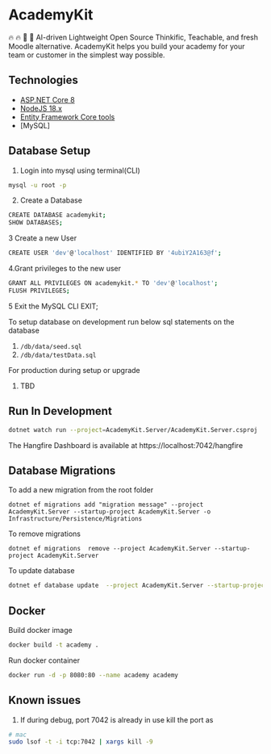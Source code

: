 # AcademyKit

🔥 🔥 👋 🚀 AI-driven Lightweight Open Source Thinkific, Teachable, and fresh Moodle alternative. AcademyKit helps you build your academy for your team or customer in the simplest way possible.

## Technologies

- [ASP.NET Core 8](https://docs.microsoft.com/en-us/aspnet/core/introduction-to-aspnet-core)
- [NodeJS 18.x](https://nodejs.org)
- [Entity Framework Core tools](https://learn.microsoft.com/en-us/ef/core/cli/dotnet)
- [MySQL]

## Database Setup

1. Login into mysql using terminal(CLI)

```bash
mysql -u root -p
```

2. Create a Database

```bash
CREATE DATABASE academykit;
SHOW DATABASES;
```

3 Create a new User

```bash
CREATE USER 'dev'@'localhost' IDENTIFIED BY '4ubiY2A163@f';
```

4.Grant privileges to the new user

```bash
GRANT ALL PRIVILEGES ON academykit.* TO 'dev'@'localhost';
FLUSH PRIVILEGES;
```

5 Exit the MySQL CLI
EXIT;

To setup database on development run below sql statements on the database

1. `/db/data/seed.sql`
2. `/db/data/testData.sql`

For production during setup or upgrade

1. TBD

## Run In Development

```bash
dotnet watch run --project=AcademyKit.Server/AcademyKit.Server.csproj
```

The Hangfire Dashboard is available at https://localhost:7042/hangfire

## Database Migrations

To add a new migration from the root folder

```
dotnet ef migrations add "migration message" --project AcademyKit.Server --startup-project AcademyKit.Server -o Infrastructure/Persistence/Migrations
```

To remove migrations

```
dotnet ef migrations  remove --project AcademyKit.Server --startup-project AcademyKit.Server
```

To update database

```bash
dotnet ef database update  --project AcademyKit.Server --startup-project AcademyKit.Server
```

## Docker

Build docker image

```bash
docker build -t academy .
```

Run docker container

```bash
docker run -d -p 8080:80 --name academy academy
```

## Known issues

1. If during debug, port 7042 is already in use kill the port as

```bash
# mac
sudo lsof -t -i tcp:7042 | xargs kill -9
```
